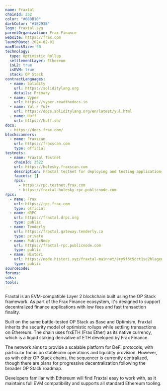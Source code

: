 ```yaml
---
name: Fraxtal
chainId: 252
color: "#080B10"
darkColor: "#1E293B"
logo: fraxtal.svg
parentOrganization: Frax Finance
website: https://frax.com
launchDate: 2024-02-01
maxBlockSize: 30
technology:
  type: Optimistic Rollup
  settlementLayer: Ethereum
  isL2: true
  isEVM: true
  stack: OP Stack
contractLanguages:
  - name: Solidity
    url: https://soliditylang.org
    details: Primary
  - name: Vyper
    url: https://vyper.readthedocs.io
  - name: Yul / Yul+
    url: https://docs.soliditylang.org/en/latest/yul.html
  - name: Huff
    url: https://huff.sh/
docs:
  - https://docs.frax.com/
blockscanners:
  - name: Fraxscan
    url: https://fraxscan.com
    type: official
testnets:
  - name: Fraxtal Testnet
    chainId: 2522
    url: https://holesky.fraxscan.com
    description: Fraxtal testnet for deploying and testing applications on the Fraxtal Layer 2 network.
    faucets: []
    rpcs:
      - https://rpc.testnet.frax.com
      - https://fraxtal-holesky-rpc.publicnode.com
rpcs:
  - name: Frax
    url: https://rpc.frax.com
    type: official
  - name: dRPC
    url: https://fraxtal.drpc.org
    type: public
  - name: Tenderly
    url: https://fraxtal.gateway.tenderly.co
    type: private
  - name: PublicNode
    url: https://fraxtal-rpc.publicnode.com
    type: public
  - name: Histori
    url: https://node.histori.xyz/fraxtal-mainnet/8ry9f6t9dct1se2hlagxnd9n2a
    type: public
sourceCode:
forums:
sdks:
tools:
---
```


Fraxtal is an EVM-compatible Layer 2 blockchain built using the OP Stack framework. As part of the Frax Finance ecosystem, it's designed to support decentralized finance applications with low fees and fast transaction finality.

Built on the same battle-tested OP Stack as Base and Optimism, Fraxtal inherits the security model of optimistic rollups while settling transactions on Ethereum. The chain uses frxETH (Frax Ether) as its native currency, which is a liquid staking derivative of ETH developed by Frax Finance.

The network aims to provide a scalable platform for DeFi protocols, with particular focus on stablecoin operations and liquidity provision. However, as with other OP Stack chains, the sequencer is currently centralized, though there are plans for progressive decentralization following the broader OP Stack roadmap.

Developers familiar with Ethereum will find Fraxtal easy to work with, as it maintains full EVM compatibility and supports all standard Ethereum tooling.